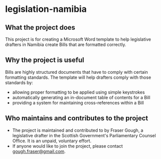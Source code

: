 # legislation-namibia
## What the project does
This project is for creating a Microsoft Word template to help legislative drafters in Namibia create Bills that are formatted correctly.
## Why the project is useful
Bills are highly structured documents that have to comply with certain formatting standards. The template will help drafters comply with those standards by:
* allowing proper formatting to be applied using simple keystrokes
* automatically generating an in-document table of contents for a Bill
* providing a system for maintaining cross-references within a Bill
## Who maintains and contributes to the project
* The project is maintained and contributed to by Fraser Gough, a legislative drafter in the Scottish Government's Parliamentary Counsel Office. It is an unpaid, voluntary effort.
* If anyone would like to join the project, please contact gough.fraser@gmail.com.
